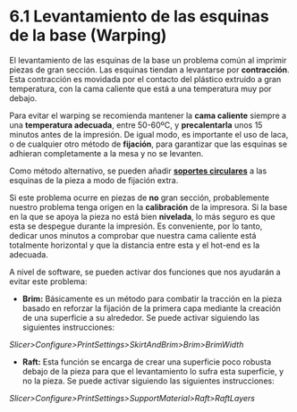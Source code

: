 # 6.1 Levantamiento de las esquinas de la base (Warping)

El levantamiento de las esquinas de la base un problema común al imprimir piezas de gran sección. Las esquinas tiendan a levantarse por **contracción**. Esta contracción es movidada por el contacto del plástico extruido a gran temperatura, con la cama caliente que está a una temperatura muy por debajo.

Para evitar el warping se recomienda mantener la **cama caliente** siempre a una **temperatura adecuada**, entre 50-60ºC, y **precalentarla** unos 15 minutos antes de la impresión. De igual modo, es importante el uso de laca, o de cualquier otro método de **fijación**, para garantizar que las esquinas se adhieran completamente a la mesa y no se levanten.

Como método alternativo, se pueden añadir **[soportes circulares](https://cdn.shopify.com/s/files/1/1099/7842/files/1Sin-titulo_large.png?8300428630535949442)** a las esquinas de la pieza a modo de fijación extra.

Si este problema ocurre en piezas de **no** gran sección, probablemente nuestro problema tenga origen en la **calibración** de la impresora. Si la base en la que se apoya la pieza no está bien **nivelada**, lo más seguro es que esta se despegue durante la impresión. Es conveniente, por lo tanto, dedicar unos minutos a comprobar que nuestra cama caliente está totalmente horizontal y que la distancia entre esta y el hot-end es la adecuada.

A nivel de software, se pueden activar dos funciones que nos ayudarán a evitar este problema:

* **Brim:** Básicamente es un método para combatir la tracción en la pieza basado en reforzar la fijación de la primera capa mediante la creación de una superficie a su alrededor. Se puede activar siguiendo las siguientes instrucciones:

*Slicer>Configure>PrintSettings>SkirtAndBrim>Brim>BrimWidth*

* **Raft:** Esta función se encarga de crear una superficie poco robusta debajo de la pieza para que el levantamiento lo sufra esta superficie, y no la pieza. Se puede activar siguiendo las siguientes instrucciones:

*Slicer>Configure>PrintSettings>SupportMaterial>Raft>RaftLayers*
